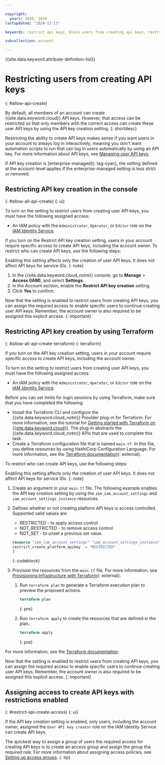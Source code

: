 ```yaml
---

copyright:
  years: 2020, 2024
lastupdated: "2024-12-13"

keywords: restrict api keys, block users from creating api keys, restrict api key creation

subcollection: account

---
```


{{site.data.keyword.attribute-definition-list}}

# Restricting users from creating API keys
{: #allow-api-create}

By default, all members of an account can create {{site.data.keyword.cloud}} API keys. However, that access can be restricted so that only members with the correct access can create these user API keys by using the API key creation setting.
{: shortdesc}

Restricting the ability to create API keys makes sense if you want users in your account to always log in interactively, meaning you don't want automation scripts to run that can log in users automatically by using an API key. For more information about API keys, see [Managing user API keys](/docs/account?topic=account-userapikey).

If API key creation is [enterprise-managed]{: tag-cyan}, the setting defined at the account-level applies if the enterprise-managed setting is less strict or removed.

## Restricting API key creation in the console
{: #allow-all-api-create}
{: ui}

To turn on the setting to restrict users from creating user API keys, you must have the following assigned access:

* An IAM policy with the `Administrator`, `Operator`, or `Editor` role on the [IAM Identity Service](/docs/account?topic=account-account-services#identity-service-account-management).

If you turn on the Restrict API key creation setting, users in your account require specific access to create API keys, including the account owner. To restrict who can create API keys, use the following steps:

Enabling this setting affects only the creation of user API keys. It does not affect API keys for service IDs.
{: note}

1. In the {{site.data.keyword.cloud_notm}} console, go to **Manage** > **Access (IAM)**, and select **Settings**.
1. In the Account section, enable the **Restrict API key creation** setting.
1. Click **Yes** to confirm.

Now that the setting is enabled to restrict users from creating API keys, you can assign the required access to enable specific users to continue creating user API keys. Remember, the account owner is also required to be assigned this explicit access.
{: important}

## Restricting API key creation by using Terraform
{: #allow-all-api-create-terraform}
{: terraform}

If you turn on the API key creation setting, users in your account require specific access to create API keys, including the account owner.

To turn on the setting to restrict users from creating user API keys, you must have the following assigned access:

- An IAM policy with the `Administrator`, `Operator`, or `Editor` role on the [IAM Identity Service](/docs/account?topic=account-account-services#identity-service-account-management).

Before you can set limits for login sessions by using Terraform, make sure that you have completed the following:

- Install the Terraform CLI and configure the {{site.data.keyword.cloud_notm}} Provider plug-in for Terraform. For more information, see the tutorial for [Getting started with Terraform on {{site.data.keyword.cloud}}](/docs/ibm-cloud-provider-for-terraform?topic=ibm-cloud-provider-for-terraform-getting-started). The plug-in abstracts the {{site.data.keyword.cloud_notm}} APIs that are used to complete this task.
- Create a Terraform configuration file that is named `main.tf`. In this file, you define resources by using HashiCorp Configuration Language. For more information, see the [Terraform documentation](https://developer.hashicorp.com/terraform/language){: external}.

To restrict who can create API keys, use the following steps:

Enabling this setting affects only the creation of user API keys. It does not affect API keys for service IDs.
{: note}

1. Create an argument in your `main.tf` file. The following example enables the API key creation setting by using the `ibm_iam_account_settings` and `iam_account_settings_instance` resources.
1. Defines whether or not creating platform API keys is access controlled. Supported valid values are:
   * RESTRICTED - to apply access control
   * NOT_RESTRICTED - to remove access control
   * NOT_SET - to unset a previous set value.

   ```terraform
   resource "ibm_iam_account_settings" "iam_account_settings_instance" {
   restrict_create_platform_apikey  = "RESTRICTED"
   }
   ```
   {: codeblock}

1. Provision the resources from the `main.tf` file. For more information, see [Provisioning Infrastructure with Terraform](https://developer.hashicorp.com/terraform/cli/run){: external}.

   1. Run `terraform plan` to generate a Terraform execution plan to preview the proposed actions.

      ```terraform
      terraform plan
      ```
      {: pre}

   1. Run `terraform apply` to create the resources that are defined in the plan.

      ```terraform
      terraform apply
      ```
      {: pre}

For more information, see the [Terraform documentation](https://registry.terraform.io/providers/IBM-Cloud/ibm/latest/docs/resources/iam_account_settings#restrict_create_platform_apikey).

Now that the setting is enabled to restrict users from creating API keys, you can assign the required access to enable specific users to continue creating user API keys. Remember, the account owner is also required to be assigned this explicit access.
{: important}

## Assigning access to create API keys with restrictions enabled
{: #restrict-api-create-access}
{: ui}

If the API key creation setting is enabled, only users, including the account owner, assigned the `User API key creator` role on the IAM Identity Service can create API keys.

The quickest way to assign a group of users the required access for creating API keys is to create an access group and assign the group the required role. For more information about assigning access policies, see [Setting up access groups](/docs/account?topic=account-groups).
{: tip}
